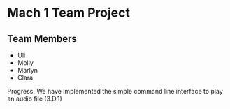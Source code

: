 # Mach 1 Team Project 

## Team Members
- Uli
- Molly
- Marlyn
- Clara

Progress:
We have implemented the simple command line interface to play an audio file (3.D.1)